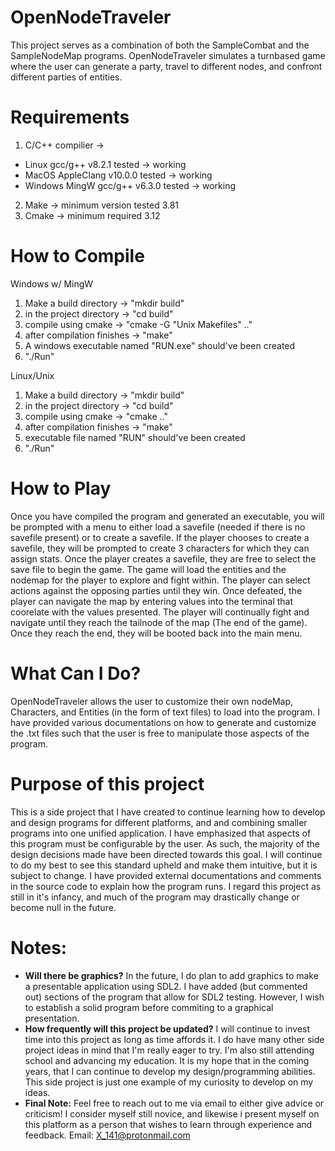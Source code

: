 # OpenNodeTraveler
This project serves as a combination of both the SampleCombat and the SampleNodeMap programs. OpenNodeTraveler simulates a turnbased game where the user can generate a party, travel to different nodes, and confront different parties of entities.


# Requirements
1. C/C++ compilier -> 
  * Linux gcc/g++ v8.2.1 tested -> working
  * MacOS AppleClang v10.0.0 tested -> working
  * Windows MingW gcc/g++ v6.3.0 tested -> working
2. Make -> minimum version tested 3.81
3. Cmake -> minimum required 3.12

# How to Compile
Windows w/ MingW
1. Make a build directory -> "mkdir build"
1. in the project directory -> "cd build"
2. compile using cmake -> "cmake -G "Unix Makefiles" .."
3. after compilation finishes -> "make"
4. A windows executable named "RUN.exe" should've been created
5. "./Run"

Linux/Unix
1. Make a build directory -> "mkdir build"
1. in the project directory -> "cd build"
2. compile using cmake -> "cmake .."
3. after compilation finishes -> "make"
4. executable file named "RUN" should've been created
5. "./Run"


# How to Play
Once you have compiled the program and generated an executable, you will be prompted with a menu to either load a savefile (needed if there is no savefile present) or to create a savefile. If the player chooses to create a savefile, they will be prompted to create 3 characters for which they can assign stats. Once the player creates a savefile, they are free to select the save file to begin the game. The game will load the entities and the nodemap for the player to explore and fight within. The player can select actions against the opposing parties until they win. Once defeated, the player can navigate the map by entering values into the terminal that coorelate with the values presented. The player will continually fight and navigate until they reach the tailnode of the map (The end of the game). Once they reach the end, they will be booted back into the main menu.


# What Can I Do?
OpenNodeTraveler allows the user to customize their own nodeMap, Characters, and Entities (in the form of text files) to load into the program. I have provided various documentations on how to generate and customize the .txt files such that the user is free to manipulate those aspects of the program.

# Purpose of this project
This is a side project that I have created to continue learning how to develop and design programs for different platforms, and and combining smaller programs into one unified application. I have emphasized that aspects of this program must be configurable by the user. As such, the majority of the design decisions made have been directed towards this goal. I will continue to do my best to see this standard upheld and make them intuitive, but it is subject to change. I have provided external documentations and comments in the source code to explain how the program runs. 
I regard this project as still in it's infancy, and much of the program may drastically change or become null in the future.

# Notes:
* **Will there be graphics?**
In the future, I do plan to add graphics to make a presentable application using SDL2. I have added (but commented out) sections
of the program that allow for SDL2 testing. However, I wish to establish a solid program before commiting to a graphical presentation.
* **How frequently will this project be updated?**
I will continue to invest time into this project as long as time affords it. I do have many other side project ideas in mind that I'm really eager to try. I'm also still attending school and advancing my education. It is my hope that in the coming years, that I can continue to develop my design/programming abilities. This side project is just one example of my curiosity to develop on my ideas.
* **Final Note:**
Feel free to reach out to me via email to either give advice or criticism! I consider myself still novice, and likewise i present myself on this platform as a person that wishes to learn through experience and feedback.
Email: X_141@protonmail.com
